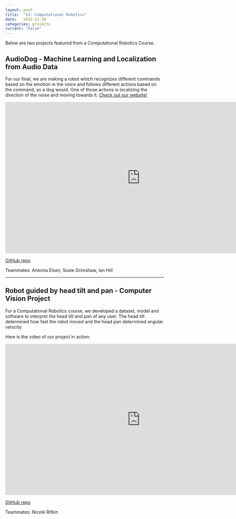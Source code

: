 ```yaml
---
layout: post
title:  "13: Computational Robotics"
date:   2015-12-20
categories: projects
current: "False"
---
```

Below are two projects featured from a Computational Robotics Course.

<h2> AudioDog - Machine Learning and Localization from Audio Data </h2>

For our final, we are making a robot which recognizes different commands based on the emotion in the voice and follows different actions based on the command, as a dog would. One of those actions is localizing the direction of the noise and moving towards it. [Check out our website!](https://teamaudiodog.weebly.com)

<div class="video-container">
<iframe width="854" height="480" src="https://www.youtube.com/embed/GRAciQu0_no" frameborder="0" allowfullscreen></iframe></div>


[GitHub repo](https://github.com/jamiesarahg/AudioDog)

Teammates: Antonia Elsen, Susie Grimshaw, Ian Hill
<hr>

<h2> Robot guided by head tilt and pan - Computer Vision Project </h2>

For a Computational Robotics course, we developed a dataset, model and software to interpret the head tilt and pan of any user. The head tilt determined how fast the robot moved and the head pan determined angular velocity.

Here is the video of our project in action:

<div class="video-container">
<iframe width="854" height="480" src="https://www.youtube.com/embed/S-CmvTUCd8c" frameborder="0" allowfullscreen></iframe>
</div>

[GitHub repo](https://github.com/jamiesarahg/CVFaceDetection)

Teammates: Nicole Rifkin

